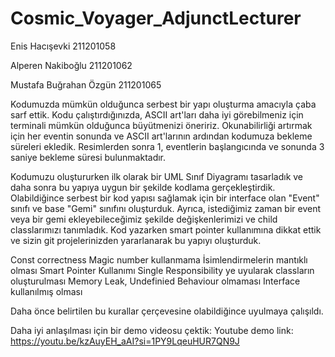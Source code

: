 # Cosmic_Voyager_AdjunctLecturer
Enis Hacışevki 211201058

Alperen Nakiboğlu 211201062

Mustafa Buğrahan Özgün 211201065

Kodumuzda mümkün olduğunca serbest bir yapı oluşturma amacıyla çaba sarf ettik. Kodu çalıştırdığınızda, ASCII art'ları daha iyi görebilmeniz için 
terminali mümkün olduğunca büyütmenizi öneririz. Okunabilirliği artırmak için her eventin sonunda ve ASCII art'larının ardından kodumuza bekleme 
süreleri ekledik. Resimlerden sonra 1, eventlerin başlangıcında ve sonunda 3 saniye bekleme süresi bulunmaktadır.

Kodumuzu oluştururken ilk olarak bir UML Sınıf Diyagramı tasarladık ve daha sonra bu yapıya uygun bir şekilde kodlama gerçekleştirdik. Olabildiğince serbest 
bir kod yapısı sağlamak için bir interface olan "Event" sınıfı ve base "Gemi" sınıfını oluşturduk. Ayrıca, istediğimiz zaman bir event veya bir gemi 
ekleyebileceğimiz şekilde değişkenlerimizi ve child classlarımızı tanımladık. Kod yazarken smart pointer kullanımına dikkat ettik ve sizin git projelerinizden
yararlanarak bu yapıyı oluşturduk.

Const correctness
Magic number kullanmama
İsimlendirmelerin mantıklı olması
Smart Pointer Kullanımı
Single Responsibility ye uyularak classların oluşturulması
Memory Leak, Undefinied Behaviour olmaması
Interface kullanılmış olması

Daha önce belirtilen bu kurallar çerçevesine olabildiğince uyulmaya çalışıldı.

Daha iyi anlaşılması için bir demo videosu çektik:
Youtube demo link: https://youtu.be/kzAuyEH_aAI?si=1PY9LqeuHUR7QN9J
